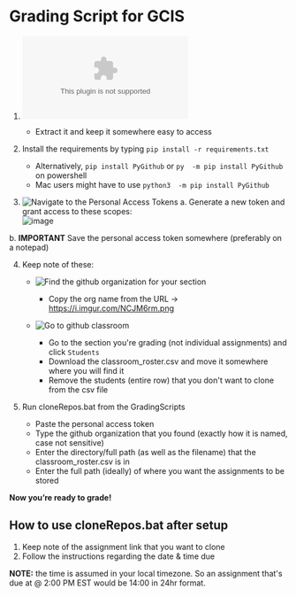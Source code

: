 # Grading Script for GCIS

1)  ![Download the script](https://github.com/ttp2542/GradingScripts/archive/refs/heads/master.zip)  
    - Extract it and keep it somewhere easy to access  

2)  Install the requirements by typing `pip install -r requirements.txt`
    - Alternatively, `pip install PyGithub`  or  `py  -m pip install PyGithub`  on powershell  
    - Mac users might have to use  `python3  -m pip install PyGithub`

3)  ![Navigate to the Personal Access Tokens](https://github.com/settings/tokens)
a.  Generate a new token and grant access to these scopes:  
![image](https://user-images.githubusercontent.com/67706639/159988815-1849a06d-d6a6-43d2-8504-666fc714e8a6.png)

b.  **IMPORTANT**  Save  the personal access token  somewhere (preferably  on a notepad)


4) Keep note of these:
	 - ![Find the github organization for your section](https://github.com/settings/organizations)
		 - Copy the org name from the URL -> https://i.imgur.com/NCJM6rm.png

	 - ![Go to github classroom](https://classroom.github.com/classrooms)
		 - Go to the section you're grading (not individual assignments) and click `Students`
		 - Download the classroom_roster.csv and move it somewhere where you will find it
		 - Remove the students (entire row) that you don't want to clone from the csv file

5) Run cloneRepos.bat  from the GradingScripts  
	 - Paste the personal access token  
	 - Type the github organization that you found  (exactly how it is named,  case not sensitive)  
	 - Enter the  directory/full path  (as well as the filename) that  the  classroom_roster.csv is in  
	 - Enter the full  path (ideally) of where you want  the  assignments to be stored


**Now you’re ready to grade!**

## How to use cloneRepos.bat after setup
1) Keep note of the assignment link that you want to clone
2) Follow the instructions regarding the date & time due

**NOTE:** the time is assumed in your local timezone. So an assignment that's due at @ 2:00 PM EST would be 14:00 in 24hr format.
